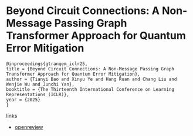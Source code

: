 # Beyond Circuit Connections: A Non-Message Passing Graph Transformer Approach for Quantum Error Mitigation

```
@inproceedings{gtranqem_iclr25,
title = {Beyond Circuit Connections: A Non-Message Passing Graph Transformer Approach for Quantum Error Mitigation},
author = {Tianyi Bao and Xinyu Ye and Hang Ruan and Chang Liu and Wenjie Wu and Junchi Yan},
booktitle = {The Thirteenth International Conference on Learning Representations (ICLR)},
year = {2025}
}
```

links
- [openreview](https://openreview.net/forum?id=XnVttczoAV)
